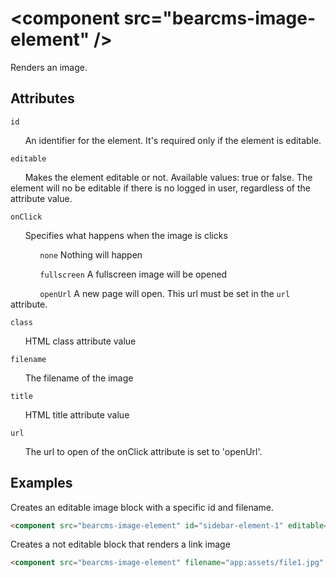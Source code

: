 # &lt;component src="bearcms-image-element" /&gt;

Renders an image.

## Attributes

`id`

&nbsp;&nbsp;&nbsp;&nbsp;&nbsp;&nbsp;An identifier for the element. It's required only if the element is editable.

`editable`

&nbsp;&nbsp;&nbsp;&nbsp;&nbsp;&nbsp;Makes the element editable or not. Available values: true or false. The element will no be editable if there is no logged in user, regardless of the attribute value.

`onClick`

&nbsp;&nbsp;&nbsp;&nbsp;&nbsp;&nbsp;Specifies what happens when the image is clicks

&nbsp;&nbsp;&nbsp;&nbsp;&nbsp;&nbsp;&nbsp;&nbsp;&nbsp;&nbsp;&nbsp;&nbsp;`none` Nothing will happen

&nbsp;&nbsp;&nbsp;&nbsp;&nbsp;&nbsp;&nbsp;&nbsp;&nbsp;&nbsp;&nbsp;&nbsp;`fullscreen` A fullscreen image will be opened

&nbsp;&nbsp;&nbsp;&nbsp;&nbsp;&nbsp;&nbsp;&nbsp;&nbsp;&nbsp;&nbsp;&nbsp;`openUrl` A new page will open. This url must be set in the `url` attribute.

`class`

&nbsp;&nbsp;&nbsp;&nbsp;&nbsp;&nbsp;HTML class attribute value

`filename`

&nbsp;&nbsp;&nbsp;&nbsp;&nbsp;&nbsp;The filename of the image

`title`

&nbsp;&nbsp;&nbsp;&nbsp;&nbsp;&nbsp;HTML title attribute value

`url`

&nbsp;&nbsp;&nbsp;&nbsp;&nbsp;&nbsp;The url to open of the onClick attribute is set to 'openUrl'.

## Examples

Creates an editable image block with a specific id and filename.

```html
<component src="bearcms-image-element" id="sidebar-element-1" editable="true" filename="app:assets/file1.jpg" onClick="fullscreen" />
```

Creates a not editable block that renders a link image

```html
<component src="bearcms-image-element" filename="app:assets/file1.jpg" onClick="openUrl" url="https://bearframework.com/" />
```